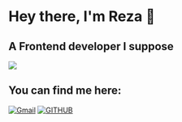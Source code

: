 
# Hey there, I'm Reza 🙂
## A Frontend developer I suppose 

![](https://cdn.dribbble.com/users/1162077/screenshots/3848914/programmer.gif)
 
 ## You can find me here:

[![Gmail](https://img.shields.io/badge/-Gmail-c14438?style=for-the-badge&logo=Gmail&logoColor=white)](mailto:dev.mohammadrezaahmadi@gmail.com)
[![GITHUB](https://img.shields.io/badge/github-%23121011.svg?style=for-the-badge&logo=github&logoColor=black&color=white)](https://github.com/dev-mohammadrezaahmadi/)

